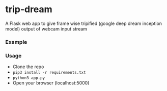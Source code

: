 # trip-dream
A Flask web app to give frame wise tripified (google deep dream inception model) output of webcam input stream

### Example



### Usage

- Clone the repo
- `pip3 install -r requirements.txt`
- `python3 app.py`
- Open your browser (localhost:5000)

